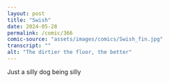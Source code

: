 ```yaml
---
layout: post
title: "Swish"
date: 2024-05-28
permalink: /comic/366
comic-source: "assets/images/comics/Swish_fin.jpg"
transcript: ""
alt: "The dirtier the floor, the better"
---
```

Just a silly dog being silly
